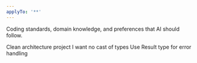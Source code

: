 ```yaml
---
applyTo: '**'
---
```

Coding standards, domain knowledge, and preferences that AI should follow.

Clean architecture project
I want no cast of types
Use Result type for error handling
